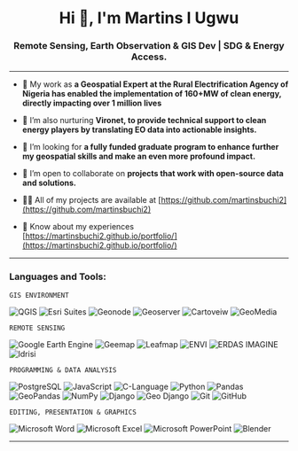 <h1 align="center">Hi 👋, I'm Martins I Ugwu</h1>
<h3 align="center">Remote Sensing, Earth Observation & GIS Dev | SDG & Energy Access.</h3>


</p>

***

- 🤝 My work as **a Geospatial Expert at the Rural Electrification Agency of Nigeria has enabled the implementation of 160+MW of clean energy, directly impacting over 1 million lives**

- 🌱 I’m also nurturing **Vironet, to provide technical support to clean energy players by translating EO data into actionable insights.**

- 🔭 I’m looking for  **a fully funded graduate program to enhance further my geospatial skills and make an even more profound impact.**

- 👯 I’m open to collaborate on **projects that work with open-source data and solutions.**

- 👨‍💻 All of my projects are available at [https://github.com/martinsbuchi2](https://github.com/martinsbuchi2)

- 📄 Know about my experiences [https://martinsbuchi2.github.io/portfolio/](https://martinsbuchi2.github.io/portfolio/)

***
<h3 align="left">Languages and Tools:</h3>

`GIS ENVIRONMENT`


![QGIS](https://img.shields.io/badge/qgis-%23150458.svg?style=for-the-badge&logo=qgis&logoColor=white)
![Esri Suites](https://img.shields.io/badge/esri-%23013243.svg?style=for-the-badge&logo=esri&logoColor=white)
![Geonode](https://img.shields.io/badge/GeoNode-%23F05033.svg?style=for-the-badge&logo=geonode&logoColor=white)
![Geoserver](https://img.shields.io/badge/GeoServer-3670A0?style=for-the-badge&logo=geoserver&logoColor=ffdd54)
![Cartoveiw](https://img.shields.io/badge/Carto-%23316192.svg?style=for-the-badge&logo=carto&logoColor=white)
![GeoMedia](https://img.shields.io/badge/geoMedia-%23150477.svg?style=for-the-badge&logo=geomedia&logoColor=white)

`REMOTE SENSING`


![Google Earth Engine](https://img.shields.io/badge/googleearthengine-%23555011.svg?style=for-the-badge&logo=googleearthengine&logoColor=white)
![Geemap](https://img.shields.io/badge/geemap-%23135011.svg?style=for-the-badge&logo=geemap&logoColor=white)
![Leafmap](https://img.shields.io/badge/leafmap-%23135011.svg?style=for-the-badge&logo=leafmap&logoColor=white)
![ENVI](https://img.shields.io/badge/envi-%23150458.svg?style=for-the-badge&logo=envi&logoColor=white)
![ERDAS IMAGINE](https://img.shields.io/badge/erdasimagine-%23F05033.svg?style=for-the-badge&logo=erdasimagine&logoColor=white)
![Idrisi](https://img.shields.io/badge/idrisi-3670A0?style=for-the-badge&logo=idrisi&logoColor=ffdd54)

`PROGRAMMING & DATA ANALYSIS`

![PostgreSQL](https://img.shields.io/badge/postgres-%23456392.svg?style=for-the-badge&logo=postgresql&logoColor=white)
![JavaScript](https://img.shields.io/badge/javascript-%23322492.svg?style=for-the-badge&logo=javascript&logoColor=white)
![C-Language](https://img.shields.io/badge/CLanguage-%23999192.svg?style=for-the-badge&logo=c&logoColor=white)
![Python](https://img.shields.io/badge/python-3666A0?style=for-the-badge&logo=python&logoColor=ffdd54)
![Pandas](https://img.shields.io/badge/pandas-%23150458.svg?style=for-the-badge&logo=pandas&logoColor=white)
![GeoPandas](https://img.shields.io/badge/geopandas-%23150458.svg?style=for-the-badge&logo=geopandas&logoColor=white)
![NumPy](https://img.shields.io/badge/numpy-%23013243.svg?style=for-the-badge&logo=numpy&logoColor=white)
![Django](https://img.shields.io/badge/django-%23150458.svg?style=for-the-badge&logo=django&logoColor=white)
![Geo Django](https://img.shields.io/badge/geodjango-%23150458.svg?style=for-the-badge&logo=geodjango&logoColor=white)
![Git](https://img.shields.io/badge/git-%23F05033.svg?style=for-the-badge&logo=git&logoColor=white)
![GitHub](https://img.shields.io/badge/github-%44541011.svg?style=for-the-badge&logo=github&logoColor=white)

`EDITING, PRESENTATION & GRAPHICS`

![Microsoft Word](https://img.shields.io/badge/Microsoft_Word-2B579A?style=for-the-badge&logo=microsoft-word&logoColor=white)
![Microsoft Excel](https://img.shields.io/badge/Microsoft_Excel-218946?style=for-the-badge&logo=microsoft-excel&logoColor=white)
![Microsoft PowerPoint](https://img.shields.io/badge/Microsoft_PowerPoint-217399?style=for-the-badge&logo=microsoft-powerpoint&logoColor=white)
![Blender](https://img.shields.io/badge/blender-%23F5792A.svg?style=for-the-badge&logo=blender&logoColor=white)

***
<!-- <p>&nbsp;<img align="center" src="https://github-readme-stats.vercel.app/api?username=martinsbuchi2&show_icons=true&locale=en" alt="martinsbuchi2" /></p> -->
